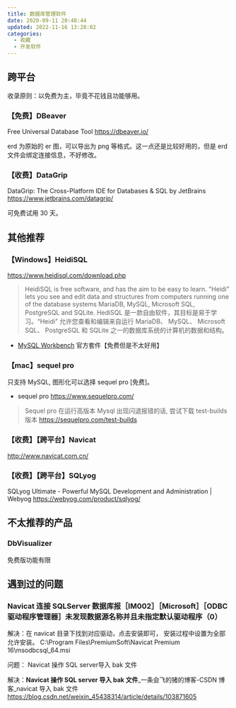 ```yaml
---
title: 数据库管理软件
date: 2020-09-11 20:48:44
updated: 2022-11-16 13:28:02
categories:
  - 收藏
  - 开发软件
---
```


## 跨平台

收录原则：以免费为主，毕竟不花钱且功能够用。

### 【免费】DBeaver

Free Universal Database Tool <https://dbeaver.io/>

erd 为原始的 er 图，可以导出为 png 等格式。这一点还是比较好用的，但是 erd 文件会绑定连接信息，不好修改。

### 【收费】DataGrip

DataGrip: The Cross-Platform IDE for Databases & SQL by JetBrains
<https://www.jetbrains.com/datagrip/>

可免费试用 30 天。

## 其他推荐

### 【Windows】HeidiSQL

<https://www.heidisql.com/download.php>

> HeidiSQL is free software, and has the aim to be easy to learn. "Heidi" lets you see and edit data and structures from computers running one of the database systems MariaDB, MySQL, Microsoft SQL, PostgreSQL and SQLite.
> HediSQL 是一款自由软件，其目标是易于学习。“Heidi” 允许您查看和编辑来自运行 MariaDB、 MySQL、 Microsoft SQL、 PostgreSQL 和 SQLite 之一的数据库系统的计算机的数据和结构。

* [MySQL Workbench](https://dev.mysql.com/downloads/workbench/) 官方套件【免费但是不太好用】

### 【mac】sequel pro

只支持 MySQL, 图形化可以选择 sequel pro [免费]。

* sequel pro
<https://www.sequelpro.com/>

> Sequel pro 在运行高版本 Mysql 出现闪退报错的话, 尝试下载 test-builds 版本 <https://sequelpro.com/test-builds>

### 【收费】【跨平台】Navicat

<http://www.navicat.com.cn/>

### 【收费】【跨平台】SQLyog

SQLyog Ultimate - Powerful MySQL Development and Administration | Webyog
<https://webyog.com/product/sqlyog/>

## 不太推荐的产品

### DbVisualizer

免费版功能有限

## 遇到过的问题

### Navicat 连接 SQLServer 数据库报［IM002］［Microsoft］［ODBC 驱动程序管理器］未发现数据源名称并且未指定默认驱动程序（0）

解决：在 navicat 目录下找到对应驱动，点击安装即可， 安装过程中设置为全部允许安装。
C:\Program Files\PremiumSoft\Navicat Premium 16\msodbcsql_64.msi

问题： Navicat 操作 SQL server导入 bak 文件

解决：**Navicat 操作 SQL server 导入 bak 文件**_一条会飞的猪的博客-CSDN 博客_navicat 导入 bak 文件
<https://blog.csdn.net/weixin_45438314/article/details/103871605>
